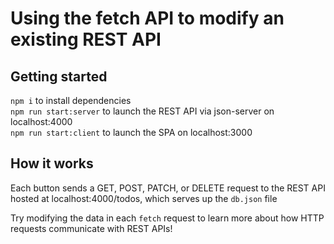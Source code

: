# Using the fetch API to modify an existing REST API

## Getting started

`npm i` to install dependencies  
`npm run start:server` to launch the REST API via json-server on localhost:4000  
`npm run start:client` to launch the SPA on localhost:3000

## How it works

Each button sends a GET, POST, PATCH, or DELETE request to the REST API hosted at localhost:4000/todos, which serves up the `db.json` file

Try modifying the data in each `fetch` request to learn more about how HTTP requests communicate with REST APIs!
